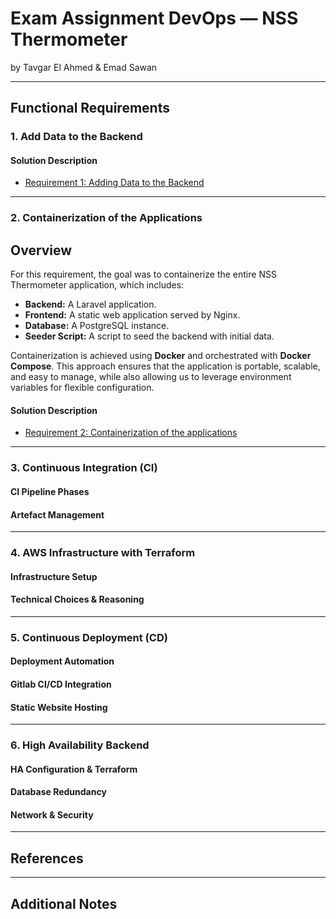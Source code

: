 # Exam Assignment DevOps — NSS Thermometer
by Tavgar El Ahmed & Emad Sawan

---

## Functional Requirements

### 1. Add Data to the Backend

#### Solution Description

- [Requirement 1: Adding Data to the Backend](requirement1.md)


---

### 2. Containerization of the Applications

## Overview

For this requirement, the goal was to containerize the entire NSS Thermometer application, which includes:
- **Backend:** A Laravel application.
- **Frontend:** A static web application served by Nginx.
- **Database:** A PostgreSQL instance.
- **Seeder Script:** A script to seed the backend with initial data.

Containerization is achieved using **Docker** and orchestrated with **Docker Compose**. This approach ensures that the application is portable, scalable, and easy to manage, while also allowing us to leverage environment variables for flexible configuration.

#### Solution Description


- [Requirement 2: Containerization of the applications](requirement2.md)


---

### 3. Continuous Integration (CI)

#### CI Pipeline Phases

#### Artefact Management

---

### 4. AWS Infrastructure with Terraform

#### Infrastructure Setup

#### Technical Choices & Reasoning

---

### 5. Continuous Deployment (CD)

#### Deployment Automation

#### Gitlab CI/CD Integration

#### Static Website Hosting

---

### 6. High Availability Backend

#### HA Configuration & Terraform

#### Database Redundancy

#### Network & Security

---

## References


---

## Additional Notes


